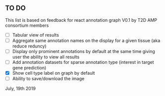 ## TO DO


This list is based on feedback for react annotation graph V0.1 by T2D AMP consortium members

 - [ ] Tabular view of results 
 - [ ] Aggregate same annotation names on the display for a given tissue (aka reduce reduncy) 
 - [ ] Display only prominent annotations by default at the same time giving user the ability to view all results
 - [ ] Add annotation datasets for sparse annotation type (interest in target gene prediction) 
 - [x] Show cell type label on graph by default
 - [ ] Ability to save/download the image

July, 19th 2019
